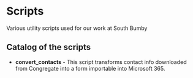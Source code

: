 # Scripts
Various utility scripts used for our work at South Bumby
## Catalog of the scripts
* **convert_contacts** - This script transforms contact info downloaded from Congregate into a form importable into Microsoft 365.
